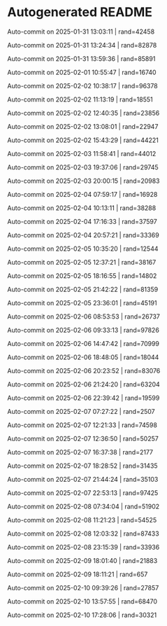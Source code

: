 # Autogenerated README

Auto-commit on 2025-01-31 13:03:11 | rand=42458

Auto-commit on 2025-01-31 13:24:34 | rand=82878

Auto-commit on 2025-01-31 13:59:36 | rand=85891

Auto-commit on 2025-02-01 10:55:47 | rand=16740

Auto-commit on 2025-02-02 10:38:17 | rand=96378

Auto-commit on 2025-02-02 11:13:19 | rand=18551

Auto-commit on 2025-02-02 12:40:35 | rand=23856

Auto-commit on 2025-02-02 13:08:01 | rand=22947

Auto-commit on 2025-02-02 15:43:29 | rand=44221

Auto-commit on 2025-02-03 11:58:41 | rand=44012

Auto-commit on 2025-02-03 19:37:06 | rand=29745

Auto-commit on 2025-02-03 20:00:15 | rand=20983

Auto-commit on 2025-02-04 07:59:17 | rand=16928

Auto-commit on 2025-02-04 10:13:11 | rand=38288

Auto-commit on 2025-02-04 17:16:33 | rand=37597

Auto-commit on 2025-02-04 20:57:21 | rand=33369

Auto-commit on 2025-02-05 10:35:20 | rand=12544

Auto-commit on 2025-02-05 12:37:21 | rand=38167

Auto-commit on 2025-02-05 18:16:55 | rand=14802

Auto-commit on 2025-02-05 21:42:22 | rand=81359

Auto-commit on 2025-02-05 23:36:01 | rand=45191

Auto-commit on 2025-02-06 08:53:53 | rand=26737

Auto-commit on 2025-02-06 09:33:13 | rand=97826

Auto-commit on 2025-02-06 14:47:42 | rand=70999

Auto-commit on 2025-02-06 18:48:05 | rand=18044

Auto-commit on 2025-02-06 20:23:52 | rand=83076

Auto-commit on 2025-02-06 21:24:20 | rand=63204

Auto-commit on 2025-02-06 22:39:42 | rand=19599

Auto-commit on 2025-02-07 07:27:22 | rand=2507

Auto-commit on 2025-02-07 12:21:33 | rand=74598

Auto-commit on 2025-02-07 12:36:50 | rand=50257

Auto-commit on 2025-02-07 16:37:38 | rand=2177

Auto-commit on 2025-02-07 18:28:52 | rand=31435

Auto-commit on 2025-02-07 21:44:24 | rand=35103

Auto-commit on 2025-02-07 22:53:13 | rand=97425

Auto-commit on 2025-02-08 07:34:04 | rand=51902

Auto-commit on 2025-02-08 11:21:23 | rand=54525

Auto-commit on 2025-02-08 12:03:32 | rand=87433

Auto-commit on 2025-02-08 23:15:39 | rand=33936

Auto-commit on 2025-02-09 18:01:40 | rand=21883

Auto-commit on 2025-02-09 18:11:21 | rand=657

Auto-commit on 2025-02-10 09:39:26 | rand=27857

Auto-commit on 2025-02-10 13:57:55 | rand=68470

Auto-commit on 2025-02-10 17:28:06 | rand=30321
